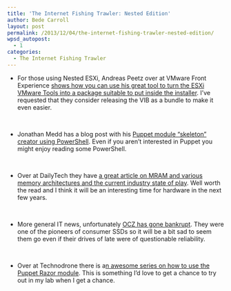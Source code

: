 ```yaml
---
title: 'The Internet Fishing Trawler: Nested Edition'
author: Bede Carroll
layout: post
permalink: /2013/12/04/the-internet-fishing-trawler-nested-edition/
wpsd_autopost:
  - 1
categories:
  - The Internet Fishing Trawler
---
```

*   For those using Nested ESXi, Andreas Peetz over at VMware Front Experience <a href="http://www.v-front.de/2013/11/vmware-tools-for-nested-esxi-and-how-to.html" target="_blank">shows how you can use his great tool to turn the ESXi VMware Tools into a package suitable to put inside the installer</a>. I&#8217;ve requested that they consider releasing the VIB as a bundle to make it even easier.

&nbsp;

*   Jonathan Medd has a blog post with his <a href="http://www.jonathanmedd.net/2013/11/creating-a-puppet-module-folder-structure-with-new-puppetmodule.html" target="_blank">Puppet module &#8220;skeleton&#8221; creator using PowerShell</a>. Even if you aren&#8217;t interested in Puppet you might enjoy reading some PowerShell.

&nbsp;

*   Over at DailyTech they have <a href="http://www.dailytech.com/Coalition+of+20+Tech+Firms+Backs+MRAM+as+Potential+DRAM+NAND+Replacement/article33826.htm" target="_blank">a great article on MRAM and various memory architectures and the current industry state of play</a>. Well worth the read and I think it will be an interesting time for hardware in the next few years.

&nbsp;

*   More general IT news, unfortunately <a href="http://www.anandtech.com/show/7549/ocz-files-for-bancrupty-toshiba-offers-to-buy-the-assets" target="_blank">OCZ has gone bankrupt</a>. They were one of the pioneers of consumer SSDs so it will be a bit sad to seem them go even if their drives of late were of questionable reliability.

&nbsp;

*   Over at Technodrone there is a<a href="http://technodrone.blogspot.com/2013/11/installing-razor-yes-new-version.html" target="_blank">n awesome series on how to use the Puppet Razor module</a>. This is something I&#8217;d love to get a chance to try out in my lab when I get a chance.

&nbsp;